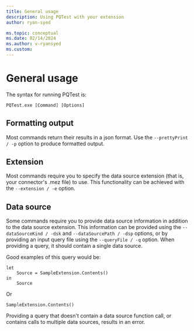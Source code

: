 ```yaml
---
title: General usage
description: Using PQTest with your extension
author: ryan-syed

ms.topic: conceptual
ms.date: 02/14/2024
ms.author: v-ryansyed
ms.custom:
---
```


# General usage

The syntax for running PQTest is:

`PQTest.exe [Command] [Options]`

## Formatting output

Most commands return their results in a json format. Use the `--prettyPrint / -p` option to produce formatted output.

## Extension

Most commands require you to specify the data source extension (that is, your connector's .mez file) to use. This functionality can be achieved with the `--extension / -e` option.

## Data source

Some commands require you to provide data source information in addition to the data source extension. This information
can be provided using the `--dataSourceKind / -dsk` and `--dataSourcePath / -dsp` options, or by providing
an input query file using the `--queryFile / -q` option. When providing a query, it should contain a single data source.

Good examples of this query would be:

```powerquery-m
let
    Source = SampleExtension.Contents()
in
    Source
```

Or

```powerquery-m
SampleExtension.Contents()
```

Providing a query that doesn't contain a data source function call, or contains calls to multiple data sources, results in an error.
